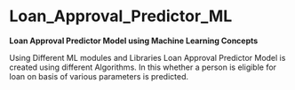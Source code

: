 # Loan_Approval_Predictor_ML
**Loan Approval Predictor Model using Machine Learning Concepts** 

Using Different ML modules and Libraries Loan Approval Predictor Model is created using different Algorithms.
In this whether a person is eligible for loan on basis of various parameters is predicted. 
